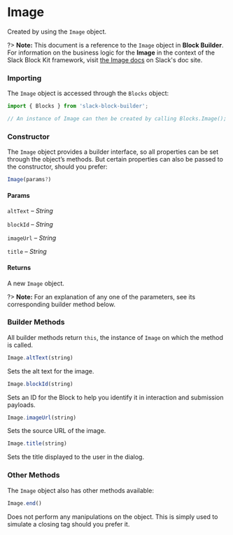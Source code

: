 # Image

Created by using the `Image` object.

?> **Note:** This document is a reference to the `Image` object in **Block Builder**. For information on the business logic for the **Image** in the context of the Slack Block Kit framework, visit [the Image docs](https:&#x2F;&#x2F;api.slack.com&#x2F;reference&#x2F;block-kit&#x2F;blocks#image) on Slack's doc site.

### Importing

The `Image` object is accessed through the `Blocks` object:

```javascript
import { Blocks } from 'slack-block-builder';

// An instance of Image can then be created by calling Blocks.Image();
```


### Constructor

The `Image` object provides a builder interface, so all properties can be set through the object’s methods. But certain properties can also be passed to the constructor, should you prefer:

```javascript
Image(params?)
```

#### Params

`altText` – *String*

`blockId` – *String*

`imageUrl` – *String*

`title` – *String*

#### Returns

A new `Image` object.

?> **Note:** For an explanation of any one of the parameters, see its corresponding builder method below.

### Builder Methods

All builder methods return `this`, the instance of `Image` on which the method is called.

```javascript
Image.altText(string)
```

Sets the alt text for the image.
```javascript
Image.blockId(string)
```

Sets an ID for the Block to help you identify it in interaction and submission payloads.
```javascript
Image.imageUrl(string)
```

Sets the source URL of the image.
```javascript
Image.title(string)
```

Sets the title displayed to the user in the dialog.


### Other Methods

The `Image` object also has other methods available:

```javascript
Image.end()
```

Does not perform any manipulations on the object. This is simply used to simulate a closing tag should you prefer it.

